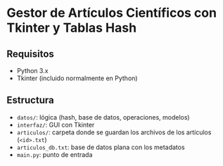
# Gestor de Artículos Científicos con Tkinter y Tablas Hash

## Requisitos
- Python 3.x
- Tkinter (incluido normalmente en Python)

## Estructura
- `datos/`: lógica (hash, base de datos, operaciones, modelos)
- `interfaz/`: GUI con Tkinter
- `articulos/`: carpeta donde se guardan los archivos de los artículos (`<id>.txt`)
- `articulos_db.txt`: base de datos plana con los metadatos
- `main.py`: punto de entrada
